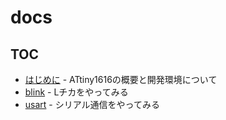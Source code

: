 # docs

## TOC

- [はじめに](./00-setup.md) - ATtiny1616の概要と開発環境について
- [blink](./10-blink.md) - Lチカをやってみる
- [usart](./11-usart.md) - シリアル通信をやってみる
